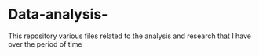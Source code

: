 # Data-analysis-
This repository various files related to the analysis and research that I have over the period of time
